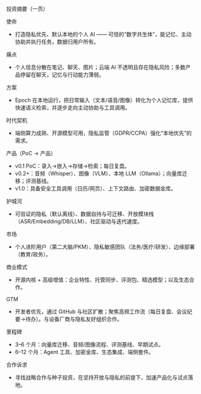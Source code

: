 投资摘要（一页）

使命
- 打造隐私优先、默认本地的个人 AI —— 可信的“数字共生体”，能记忆、主动协助并执行任务，数据归用户所有。

痛点
- 个人信息分散在笔记、聊天、图片；云端 AI 不透明且存在隐私风险；多数产品停留在聊天，记忆与行动能力薄弱。

方案
- Epoch 在本地运行，把日常输入（文本/语音/图像）转化为个人记忆库，提供快速语义检索，并逐步走向主动协助与工具调用。

时代契机
- 端侧算力成熟、开源模型可用，隐私监管（GDPR/CCPA）强化“本地优先”的需求。

产品（PoC → 产品）
- v0.1 PoC：录入→嵌入→存储→检索；每日复盘。
- v0.2+：音频（Whisper）、图像（VLM）、本地 LLM（Ollama）；向量库迁移；评测基线。
- v1.0：具备安全工具调用（日历/网页）、上下文路由、加密数据金库。

护城河
- 可验证的隐私（默认离线）、数据自持与可迁移、开放模块栈（ASR/Embedding/DB/LLM）、社区驱动与迭代速度。

市场
- 个人进阶用户（第二大脑/PKM）、隐私敏感团队（法务/医疗/研发）、边缘部署（教育/政务）。

商业模式
- 开源内核 + 高级增值：企业特性、托管同步、评测包、精选模型；以及生态合作。

GTM
- 开发者优先，通过 GitHub 与社区扩散；聚焦高频工作流（每日复盘、会议纪要→待办）。与设备厂商与隐私友好组织合作。

里程碑
- 3–6 个月：向量库迁移、音频/图像流程、评测基线、早期试点。
- 6–12 个月：Agent 工具、加密金库、生态集成、端侧套件。

合作诉求
- 寻找战略合作与种子投资，在坚持开放与隐私的前提下，加速产品化与试点落地。

